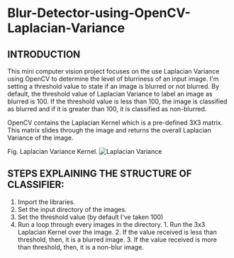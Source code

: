 # Blur-Detector-using-OpenCV-Laplacian-Variance

## INTRODUCTION  

This mini computer vision project focuses on the use Laplacian Variance using OpenCV
to determine the level of blurriness of an input image. I'm setting a threshold value to state if an image is blurred or not blurred. 
By default, the threshold value of Laplacian Variance to label an image as blurred is 100. If the threshold value is less than 100, 
the image is classified as blurred and if it is greater than 100, it is classified as non-blurred.

OpenCV contains the Laplacian Kernel which is a pre-defined 3X3 matrix. This matrix slides through the image and returns the overall 
Laplacian Variance of the image.


Fig. Laplacian Variance Kernel. ![Laplacian Variance](https://github.com/borneelphukan/Blur-Detector-using-OpenCV-Laplacian-Variance/blob/master/Laplacian%20Variance.png)


## STEPS EXPLAINING THE STRUCTURE OF CLASSIFIER:

1. Import the libraries. 
2. Set the input directory of the images. 
3. Set the threshold value (by default I've taken 100) 
4. Run a loop through every images in the directory. 
         1. Run the 3x3 Laplacian Kernel over the image. 
         2. If the value received is less than threshold, 
                then, it is a blurred image. 
         3. If the value received is more than threshold, 
                then, it is a non-blur image.
